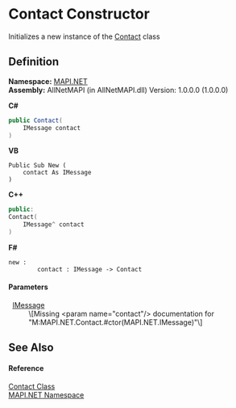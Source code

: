 # Contact Constructor


Initializes a new instance of the <a href="15d9a756-dc0b-8a38-6c7c-2733a049e18c.md">Contact</a> class



## Definition
**Namespace:** <a href="5bef4637-66f8-16d4-e5f4-4d0da57a1538.md">MAPI.NET</a>  
**Assembly:** AllNetMAPI (in AllNetMAPI.dll) Version: 1.0.0.0 (1.0.0.0)

**C#**
``` C#
public Contact(
	IMessage contact
)
```
**VB**
``` VB
Public Sub New ( 
	contact As IMessage
)
```
**C++**
``` C++
public:
Contact(
	IMessage^ contact
)
```
**F#**
``` F#
new : 
        contact : IMessage -> Contact
```



#### Parameters
<dl><dt>  <a href="f542b7a9-d1ab-fed6-c2df-7c20b044fccc.md">IMessage</a></dt><dd>\[Missing &lt;param name="contact"/&gt; documentation for "M:MAPI.NET.Contact.#ctor(MAPI.NET.IMessage)"\]</dd></dl>

## See Also


#### Reference
<a href="15d9a756-dc0b-8a38-6c7c-2733a049e18c.md">Contact Class</a>  
<a href="5bef4637-66f8-16d4-e5f4-4d0da57a1538.md">MAPI.NET Namespace</a>  
